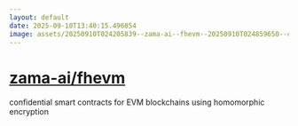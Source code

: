 ```yaml
---
layout: default
date: 2025-09-10T13:40:15.496854
image: assets/20250910T024205839--zama-ai--fhevm--20250910T024859650--cropped.png
---
```


# [zama-ai/fhevm](https://github.com/zama-ai/fhevm)

confidential smart contracts for EVM blockchains using homomorphic encryption
